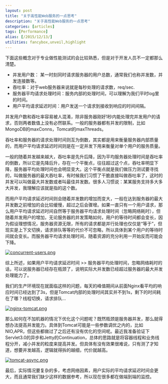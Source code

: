 ```yaml
---
layout: post
title: "关于高性能Web服务的一点思考"
description: "关于高性能Web服务的一点思考"
categories: [articles]
tags: [Performance]
alias: [/2015/12/13/]
utilities: fancybox,unveil,highlight
---
```



下面这些概念对于专业做性能测试的会比较熟悉，但是对于开发人员不一定都那么清楚。

- 并发用户数： 某一时刻同时请求服务器的用户总数，通常我们也称并发数，并发连接数等。
- 吞吐率：对于web服务器来说就是每秒处理的请求数，req/sec.
- 服务器平均请求处理时间：服务内部的处理时间，可以理解为我们平时log里的时间。
- 用户平均请求延迟时间：用户发送一个请求到接收到响应的时间间隔。

并发用户数和吞吐率容易被人混淆，除非服务器刚好1秒内能处理完并发用户的请求，否则两者数值上没有必然联系。一般的服务器都有并发的限制，比如MongoDB的maxConns，Tomcat的maxThreads。

吞吐率和服务器的请求处理时间则互为倒数，其实都是用来衡量服务器内部质量的，而用户平均请求延迟时间则是在一定并发下用来衡量对单个用户的服务质量。

一般的随着并发越来越大，吞吐率是先升后降，因为平均服务器处理时间是吞吐率的倒数，所以它是先降后升，存在一个平衡点，往往超过这个点，吞吐率明显下降，服务器平均处理时间也会明显变大。这个平衡点就是我们做压力测试要寻找的，叫做服务器的最大吞吐率，有时候我们习惯了干脆直接叫做吞吐率了，这时的并发可以叫做最大并发数或者叫最佳并发数。很多人习惯说：某某服务支持多大多大并发，我理解应该就是指的这个数。

而用户平均请求延迟时间则会随着并发数的增加而变大，一般在达到服务器的最大并发数之前增加的会比较缓慢，超过之后会骤增。如果一直只有一个用户请求，那么用户平均请求延迟时间自然等于服务器平均请求处理时间（忽略网络耗时），但随着并发用户的增加，无论服务器的并发策略如何，用户的等待时间都会变长，因为假设理想情况，服务器资源无限，所有的请求都是并行处理也仅仅是“等于”，但现实是上下文切换，请求排队等等的代价不可忽略，所以具体到某个用户的等待时间就会变长。而服务器平均请求处理时间，随着资源的充分利用一开始反而可能会下降。

<a class="post-image" href="/assets/images/posts/concurrent-users.png">
<img itemprop="image" data-src="/assets/images/posts/concurrent-users.png" src="/assets/js/unveil/loader.gif" alt="concurrent-users.png" />
</a>

综上所述，如果用户平均请求延迟时间 >> 服务器平均处理时间，忽略网络耗时的话，可以说服务器已经存在瓶颈了，说明实际大并发数已经超过服务器的最大并发处理能力了。

我们的生产环境现在就面临这样的问题，每天的峰值期间从前面Nginx看平均的响应时间已经达到了3s，但是Tomcat内部的处理时间其实并不到1s，剩下的时间耗在了哪？线程切换，请求排队...

<a class="post-image" href="/assets/images/posts/nginx-tomcat.png">
<img itemprop="image" data-src="/assets/images/posts/nginx-tomcat.png" src="/assets/js/unveil/loader.gif" alt="nginx-tomcat.png" />
</a>

那么如何在不加机器的情况下优化这个问题呢？既然瓶颈是服务器并发，那么就得想办法提高并发能力。具体到Tomcat可能是一些参数调优之内的，比如NIO,APR，但这些都做过了之后还有没有优化的空间呢。最近我准备验证下Servlet3.0的异步和Jetty的Continuation，总体的思路就是将容器线程和业务线程分开，减小并发的粒度来提高并发。但具体有没有效果很难说，只有测了才知道，想要并发越高，逻辑就得拆的越细，代价就越高。

<a class="post-image" href="/assets/images/posts/tomcat-async.png">
<img itemprop="image" data-src="/assets/images/posts/tomcat-async.png" src="/assets/js/unveil/loader.gif" alt="tomcat-async.png" />
</a>

最后，实际情况要复杂的多，考虑网络因素，用户实际的平均请求延迟时间会更大，而且通常我们缺少这样的数据参考，所以现在很多都在做端到端的监控。



